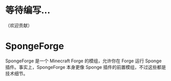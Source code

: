 # 等待编写...

（欢迎贡献）

# SpongeForge

SpongeForge 是一个 Minecraft Forge 的模组，允许你在 Forge 运行 Sponge 插件。事实上，SpongeForge 本身更像 Sponge 插件的前置模组，不过这些都是技术细节。
